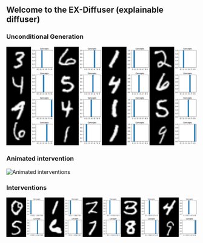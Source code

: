 ## Welcome to the EX-Diffuser (explainable diffuser)

### Unconditional Generation
![Unconditional Generation ](experiments/MNIST/samples/0004.png)
### Animated intervention
![Animated interventions](notebooks/generated_gif_output/intervention_diffusion.gif)
### Interventions
![Interventions](notebooks/generated_grid_output/intervention_grid.png)
